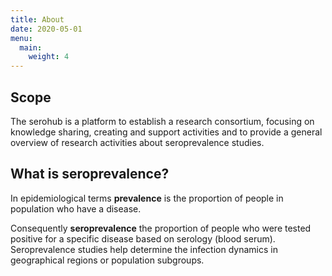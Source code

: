 ```yaml
---
title: About
date: 2020-05-01
menu:
  main:
    weight: 4
---
```


## Scope
The serohub is a platform to establish a research consortium, focusing on knowledge sharing, creating and support activities and to provide a general overview of research activities about seroprevalence studies.

## What is seroprevalence?
In epidemiological terms __prevalence__ is the proportion of people in population who have a disease.

Consequently  __seroprevalence__ the proportion of people who were tested positive for a specific disease based on serology (blood serum). Seroprevalence studies help determine the infection dynamics in geographical regions or population subgroups.